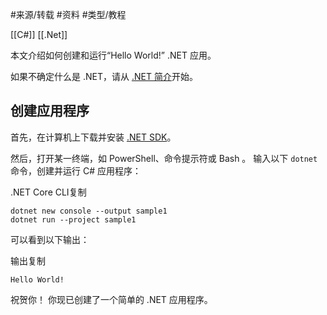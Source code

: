 #来源/转载 #资料 #类型/教程

[[C#]]
[[.Net]]


本文介绍如何创建和运行“Hello World!” .NET 应用。

如果不确定什么是 .NET，请从 [.NET 简介](https://docs.microsoft.com/zh-cn/dotnet/core/introduction)开始。

## [](https://docs.microsoft.com/zh-cn/dotnet/core/get-started#create-an-application)创建应用程序

首先，在计算机上下载并安装 [.NET SDK](https://dotnet.microsoft.com/download/dotnet-core)。

然后，打开某一终端，如 PowerShell、命令提示符或 Bash 。 输入以下 `dotnet` 命令，创建并运行 C# 应用程序：

.NET Core CLI复制

```
dotnet new console --output sample1
dotnet run --project sample1
```

可以看到以下输出：

输出复制

```
Hello World!
```

祝贺你！ 你现已创建了一个简单的 .NET 应用程序。